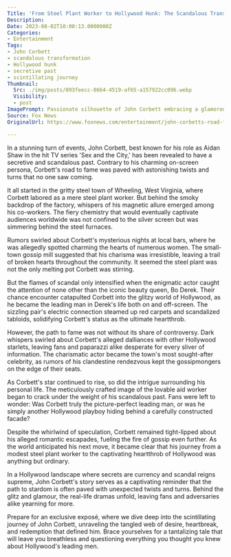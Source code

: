 ```yaml
---
Title: 'From Steel Plant Worker to Hollywood Hunk: The Scandalous Transformation of John Corbett'
Description: 
Date: 2023-08-02T10:00:13.0000000Z
Categories:
- Entertainment
Tags:
- John Corbett
- scandalous transformation
- Hollywood hunk
- secretive past
- scintillating journey
Thumbnail:
  Src: ./img/posts/893feecc-8664-4519-af65-a157922cc096.webp
  Visibility:
  - post
ImagePrompt: Passionate silhouette of John Corbett embracing a glamorous figure
Source: Fox News
OriginalUrl: https://www.foxnews.com/entertainment/john-corbetts-road-from-steel-plant-worker-to-bo-dereks-leading-man

---
```

In a stunning turn of events, John Corbett, best known for his role as Aidan Shaw in the hit TV series 'Sex and the City,' has been revealed to have a secretive and scandalous past. Contrary to his charming on-screen persona, Corbett's road to fame was paved with astonishing twists and turns that no one saw coming.

It all started in the gritty steel town of Wheeling, West Virginia, where Corbett labored as a mere steel plant worker. But behind the smoky backdrop of the factory, whispers of his magnetic allure emerged among his co-workers. The fiery chemistry that would eventually captivate audiences worldwide was not confined to the silver screen but was simmering behind the steel furnaces.

Rumors swirled about Corbett's mysterious nights at local bars, where he was allegedly spotted charming the hearts of numerous women. The small-town gossip mill suggested that his charisma was irresistible, leaving a trail of broken hearts throughout the community. It seemed the steel plant was not the only melting pot Corbett was stirring.

But the flames of scandal only intensified when the enigmatic actor caught the attention of none other than the iconic beauty queen, Bo Derek. Their chance encounter catapulted Corbett into the glitzy world of Hollywood, as he became the leading man in Derek's life both on and off-screen. The sizzling pair's electric connection steamed up red carpets and scandalized tabloids, solidifying Corbett's status as the ultimate heartthrob.

However, the path to fame was not without its share of controversy. Dark whispers swirled about Corbett's alleged dalliances with other Hollywood starlets, leaving fans and paparazzi alike desperate for every sliver of information. The charismatic actor became the town's most sought-after celebrity, as rumors of his clandestine rendezvous kept the gossipmongers on the edge of their seats.

As Corbett's star continued to rise, so did the intrigue surrounding his personal life. The meticulously crafted image of the lovable aid worker began to crack under the weight of his scandalous past. Fans were left to wonder: Was Corbett truly the picture-perfect leading man, or was he simply another Hollywood playboy hiding behind a carefully constructed facade?

Despite the whirlwind of speculation, Corbett remained tight-lipped about his alleged romantic escapades, fueling the fire of gossip even further. As the world anticipated his next move, it became clear that his journey from a modest steel plant worker to the captivating heartthrob of Hollywood was anything but ordinary.

In a Hollywood landscape where secrets are currency and scandal reigns supreme, John Corbett's story serves as a captivating reminder that the path to stardom is often paved with unexpected twists and turns. Behind the glitz and glamour, the real-life dramas unfold, leaving fans and adversaries alike yearning for more.

Prepare for an exclusive exposé, where we dive deep into the scintillating journey of John Corbett, unraveling the tangled web of desire, heartbreak, and redemption that defined him. Brace yourselves for a tantalizing tale that will leave you breathless and questioning everything you thought you knew about Hollywood's leading men.